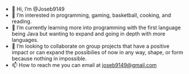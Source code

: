 - 👋 Hi, I’m @Joseb9149
- 👀 I’m interested in programming, gaming, basketball, cooking, and reading.
- 🌱 I’m currently learning more into programming with the first language being Java but wanting to expand 
and going in depth with more languages.
- 💞️ I’m looking to collaborate on group projects that have a positive impact or can expand the possibilies of 
now in any way, shape, or form because nothing  in impossible.
- 📫 How to reach me you can email at joseb9149@gmail.com

<!---
Joseb9149/Joseb9149 is a ✨ special ✨ repository because its `README.md` (this file) appears on your GitHub profile.
You can click the Preview link to take a look at your changes.
--->
